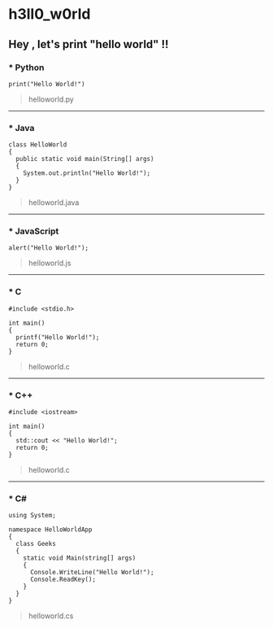 # h3ll0_w0rld

## Hey , let's print "hello world" !!

### * Python 
```
print("Hello World!")
```
> helloworld.py

---

### * Java
```
class HelloWorld
{
  public static void main(String[] args) 
  {
    System.out.println("Hello World!"); 
  }
}
```
> helloworld.java

---

### * JavaScript
```
alert("Hello World!");
```
> helloworld.js

---

### * C
```
#include <stdio.h>

int main() 
{
  printf("Hello World!");
  return 0;
}
```
> helloworld.c

---

### * C++
```
#include <iostream>

int main() 
{
  std::cout << "Hello World!";
  return 0;
}
```
> helloworld.c

---

### * C#
```
using System; 

namespace HelloWorldApp 
{ 
  class Geeks 
  {
    static void Main(string[] args) 
    {  
      Console.WriteLine("Hello World!");  
      Console.ReadKey(); 
    } 
  } 
} 
```
> helloworld.cs
